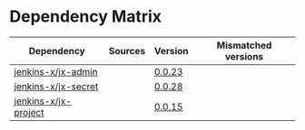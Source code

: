 # Dependency Matrix

Dependency | Sources | Version | Mismatched versions
---------- | ------- | ------- | -------------------
[jenkins-x/jx-admin](https://github.com/jenkins-x/jx-admin) |  | [0.0.23](https://github.com/jenkins-x/jx-admin/releases/tag/v0.0.23) | 
[jenkins-x/jx-secret](https://github.com/jenkins-x/jx-secret) |  | [0.0.28](https://github.com/jenkins-x/jx-secret/releases/tag/v0.0.28) | 
[jenkins-x/jx-project](https://github.com/jenkins-x/jx-project) |  | [0.0.15](https://github.com/jenkins-x/jx-project/releases/tag/v0.0.15) | 
